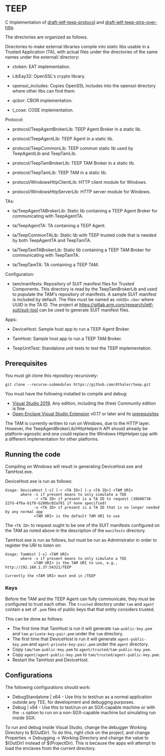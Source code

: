 # TEEP

C Implementation of [draft-ietf-teep-protocol](https://tools.ietf.org/html/draft-ietf-teep-protocol/) and
[draft-ietf-teep-otrp-over-http](https://tools.ietf.org/html/draft-ietf-teep-otrp-over-http).

The directories are organized as follows.

Directories to make external libraries compile into static libs usable in a Trusted Application (TA),
with actual files under the directories of the same names under the external/ directory:

* ctoken: EAT implementation.

* LibEay32: OpenSSL's crypto library.

* openssl_includes: Copies OpenSSL includes into the openssl directory where other libs can find them.

* qcbor: CBOR implementation.

* t\_cose: COSE implementation.

Protocol:

* protocol/TeepAgentBrokerLib: TEEP Agent Broker in a static lib.

* protocol/TeepAgentLib: TEEP Agent in a static lib.

* protocol/TeepCommonLib: TEEP common static lib used by TeepAgentLib and TeepTamLib.

* protocol/TeepTamBrokerLib: TEEP TAM Broker in a static lib.

* protocol/TeepTamLib: TEEP TAM in a static lib.

* protocol/WindowsHttpClientLib: HTTP client module for Windows.

* protocol/WindowsHttpServerLib: HTTP server module for Windows.

TAs:

* ta/TeepAgentTABrokerLib: Static lib containing a TEEP Agent Broker for communicating with TeepAgentTA.

* ta/TeepAgentTA: TA containing a TEEP Agent.

* ta/TeepCommonTALib: Static lib with TEEP trusted code that is needed by both TeepAgentTA and TeepTamTA.

* ta/TeepTamTABrokerLib: Static lib containing a TEEP TAM Broker for communicating with TeepTamTA.

* ta/TeepTamTA: TA containing a TEEP TAM.

Configuration:

* tam/manifests: Repository of SUIT manifest files for Trusted Components. This
  directory is read by the TeepTamBrokerLib and used to populate the TAM's
  repository of manifests.  A sample SUIT manifest is included by default.
  The files must be named as `<UUID>.cbor` where UUID is the TA ID.
  The project at https://gitlab.arm.com/research/ietf-suit/suit-tool
  can be used to generate SUIT manifest files.

Apps:

* DeviceHost: Sample host app to run a TEEP Agent Broker.

* TamHost: Sample host app to run a TEEP TAM Broker.

* TeepUnitTest: Standalone unit tests to test the TEEP implementation.

## Prerequisites

You must git clone this repository recursively:

```
git clone --recurse-submodules https://github.com/dthaler/teep.git
```

You must have the following installed to compile and debug:
* [Visual Studio 2019](https://visualstudio.microsoft.com/). Any edition, including the (free) Community edition is fine
* [Open Enclave Visual Studio Extension](https://marketplace.visualstudio.com/items?itemName=MS-TCPS.OpenEnclaveSDK-VSIX) v0.17 or later
and its [prerequisites](https://github.com/dthaler/openenclave/blob/master/docs/GettingStartedDocs/VisualStudioWindows.md)

The TAM is currently written to run on Windows, due to the HTTP layer.
However, the TeepAgentBrokerLib/HttpHelper.h API should already be
platform-agnostic and one could replace the Windows HttpHelper.cpp with 
a different implementation for other platforms.

## Running the code

Compiling on Windows will result in generating DeviceHost.exe and TamHost.exe.

DeviceHost.exe is run as follows:

```
Usage: DeviceHost [-s] [-r <TA ID>] [-u <TA ID>] <TAM URI>
       where -s if present means to only simulate a TEE
             -r <TA ID> if present is a TA ID to request (38b08738-227d-4f6a-b1f0-b208bc02a781 if none specified)
             -u <TA ID> if present is a TA ID that is no longer needed by any normal app
             <TAM URI> is the default TAM URI to use
```

The `<TA ID>` to request ought to be one of the SUIT manifests configured
on the TAM as noted above in the description of the `manifests` directory.

TamHost.exe is run as follows, but must be run as Administrator in order to
register the URI to listen on:

```
Usage: TamHost [-s] <TAM URI>
       where -s if present means to only simulate a TEE
             <TAM URI> is the TAM URI to use, e.g., http://192.168.1.37:54321/TEEP

Currently the <TAM URI> must end in /TEEP
```

### Keys

Before the TAM and the TEEP Agent can fully communicate, they must be configured to trust each other.
The `trusted` directory under `tam` and `agent` contain a set of `.pem` files
of public keys that that entity considers trusted.

This can be done as follows:

* The first time that TamHost is run it will generate `tam-public-key.pem` and `tam-private-key-pair.pem`
  under the `tam` directory.
* The first time that DeviceHost is run it will generate `agent-public-key.pem` and `agent-private-key-pair.pem`
  under the `agent` directory.
* Copy `tam/tam-public-key.pem` to `agent/trusted/tam-public-key.pem`.
* Copy `agent/agent-public-key.pem` to `tam/trusted/agent-public-key.pem`.
* Restart the TamHost and DeviceHost.

## Configurations

The following configurations should work:

* DebugStandalone | x64 - Use this to test/run as a normal application
                outside any TEE, for development and debugging purposes.
* Debug | x64 - Use this to test/run on an SGX-capable machine
                or with the `-s` option to run on a non-SGX-capable machine
                but simulating run inside SGX.

To run and debug inside Visual Studio, change the debugger Working Directory
to $(OutDir).  To do this, right click on the project,
and change Properties -> Debugging -> Working Directory and change the
value to $(OutDir) instead of $(ProjectDir).  This is because the apps
will attempt to load the enclaves from the current directory.
